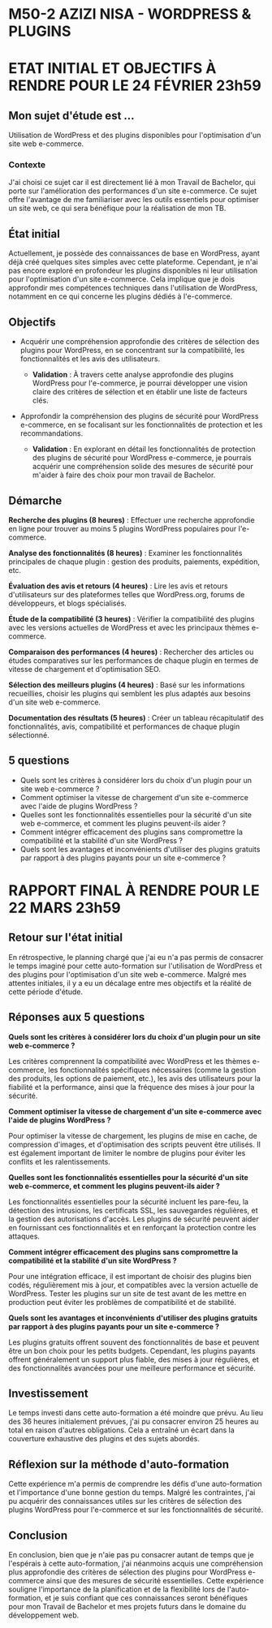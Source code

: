 # M50-2 AZIZI NISA - WORDPRESS & PLUGINS

# ETAT INITIAL ET OBJECTIFS À RENDRE POUR LE 24 FÉVRIER 23h59

## Mon sujet d'étude est ...

Utilisation de WordPress et des plugins disponibles pour l'optimisation d'un site web e-commerce.

### Contexte

J'ai choisi ce sujet car il est directement lié à mon Travail de Bachelor, qui porte sur l'amélioration des performances d'un site e-commerce. Ce sujet offre l'avantage de me familiariser avec les outils essentiels pour optimiser un site web, ce qui sera bénéfique pour la réalisation de mon TB. 

## État initial

Actuellement, je possède des connaissances de base en WordPress, ayant déjà créé quelques sites simples avec cette plateforme. Cependant, je n'ai pas encore exploré en profondeur les plugins disponibles ni leur utilisation pour l'optimisation d'un site e-commerce. Cela implique que je dois approfondir mes compétences techniques dans l'utilisation de WordPress, notamment en ce qui concerne les plugins dédiés à l'e-commerce.

## Objectifs

- Acquérir une compréhension approfondie des critères de sélection des plugins pour WordPress, en se concentrant sur la compatibilité, les fonctionnalités et les avis des utilisateurs.
    - **Validation** : À travers cette analyse approfondie des plugins WordPress pour l'e-commerce, je pourrai développer une vision claire des critères de sélection et en établir une liste de facteurs clés.

- Approfondir la compréhension des plugins de sécurité pour WordPress e-commerce, en se focalisant sur les fonctionnalités de protection et les recommandations.
     - **Validation** : En explorant en détail les fonctionnalités de protection des plugins de sécurité pour WordPress e-commerce, je pourrais acquérir une compréhension solide des mesures de sécurité pour m'aider à faire des choix pour mon travail de Bachelor.
       
## Démarche

**Recherche des plugins (8 heures)** : Effectuer une recherche approfondie en ligne pour trouver au moins 5 plugins WordPress populaires pour l'e-commerce.

**Analyse des fonctionnalités (8 heures)** : Examiner les fonctionnalités principales de chaque plugin : gestion des produits, paiements, expédition, etc.

**Évaluation des avis et retours (4 heures)** : Lire les avis et retours d'utilisateurs sur des plateformes telles que WordPress.org, forums de développeurs, et blogs spécialisés.

**Étude de la compatibilité (3 heures)** : Vérifier la compatibilité des plugins avec les versions actuelles de WordPress et avec les principaux thèmes e-commerce.

**Comparaison des performances (4 heures)** : Rechercher des articles ou études comparatives sur les performances de chaque plugin en termes de vitesse de chargement et d'optimisation SEO.

**Sélection des meilleurs plugins (4 heures)** : Basé sur les informations recueillies, choisir les plugins qui semblent les plus adaptés aux besoins d'un site web e-commerce.

**Documentation des résultats (5 heures)** : Créer un tableau récapitulatif des fonctionnalités, avis, compatibilité et performances de chaque plugin sélectionné.

## 5 questions

- Quels sont les critères à considérer lors du choix d'un plugin pour un site web e-commerce ?
- Comment optimiser la vitesse de chargement d'un site e-commerce avec l'aide de plugins WordPress ?
- Quelles sont les fonctionnalités essentielles pour la sécurité d'un site web e-commerce, et comment les plugins peuvent-ils aider ?
- Comment intégrer efficacement des plugins sans compromettre la compatibilité et la stabilité d'un site WordPress ?
- Quels sont les avantages et inconvénients d'utiliser des plugins gratuits par rapport à des plugins payants pour un site e-commerce ?

# RAPPORT FINAL À RENDRE POUR LE 22 MARS 23h59

## Retour sur l'état initial

En rétrospective, le planning chargé que j'ai eu n'a pas permis de consacrer le temps imaginé pour cette auto-formation sur l'utilisation de WordPress et des plugins pour l'optimisation d'un site web e-commerce. Malgré mes attentes initiales, il y a eu un décalage entre mes objectifs et la réalité de cette période d'étude.

## Réponses aux 5 questions

**Quels sont les critères à considérer lors du choix d'un plugin pour un site web e-commerce ?**

Les critères comprennent la compatibilité avec WordPress et les thèmes e-commerce, les fonctionnalités spécifiques nécessaires (comme la gestion des produits, les options de paiement, etc.), les avis des utilisateurs pour la fiabilité et la performance, ainsi que la fréquence des mises à jour pour la sécurité.

**Comment optimiser la vitesse de chargement d'un site e-commerce avec l'aide de plugins WordPress ?**

Pour optimiser la vitesse de chargement, les plugins de mise en cache, de compression d'images, et d'optimisation des scripts peuvent être utilisés. Il est également important de limiter le nombre de plugins pour éviter les conflits et les ralentissements.

**Quelles sont les fonctionnalités essentielles pour la sécurité d'un site web e-commerce, et comment les plugins peuvent-ils aider ?**

Les fonctionnalités essentielles pour la sécurité incluent les pare-feu, la détection des intrusions, les certificats SSL, les sauvegardes régulières, et la gestion des autorisations d'accès. Les plugins de sécurité peuvent aider en fournissant ces fonctionnalités et en renforçant la protection contre les attaques.

**Comment intégrer efficacement des plugins sans compromettre la compatibilité et la stabilité d'un site WordPress ?**

Pour une intégration efficace, il est important de choisir des plugins bien codés, régulièrement mis à jour, et compatibles avec la version actuelle de WordPress. Tester les plugins sur un site de test avant de les mettre en production peut éviter les problèmes de compatibilité et de stabilité.

**Quels sont les avantages et inconvénients d'utiliser des plugins gratuits par rapport à des plugins payants pour un site e-commerce ?**

Les plugins gratuits offrent souvent des fonctionnalités de base et peuvent être un bon choix pour les petits budgets. Cependant, les plugins payants offrent généralement un support plus fiable, des mises à jour régulières, et des fonctionnalités avancées pour une meilleure performance et sécurité.

## Investissement

Le temps investi dans cette auto-formation a été moindre que prévu. Au lieu des 36 heures initialement prévues, j'ai pu consacrer environ 25 heures au total en raison d'autres obligations. Cela a entraîné un écart dans la couverture exhaustive des plugins et des sujets abordés.

## Réflexion sur la méthode d'auto-formation

Cette expérience m'a permis de comprendre les défis d'une auto-formation et l'importance d'une bonne gestion du temps. Malgré les contraintes, j'ai pu acquérir des connaissances utiles sur les critères de sélection des plugins WordPress pour l'e-commerce et sur les fonctionnalités de sécurité.

## Conclusion

En conclusion, bien que je n'aie pas pu consacrer autant de temps que je l'espérais à cette auto-formation, j'ai néanmoins acquis une compréhension plus approfondie des critères de sélection des plugins pour WordPress e-commerce ainsi que des mesures de sécurité essentielles. Cette expérience souligne l'importance de la planification et de la flexibilité lors de l'auto-formation, et je suis confiant que ces connaissances seront bénéfiques pour mon Travail de Bachelor et mes projets futurs dans le domaine du développement web.

